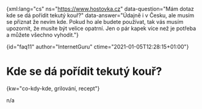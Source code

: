 
{xml:lang="cs" ns="https://www.hostovka.cz" data-question="Mám dotaz kde se dá pořídit tekutý kouř?" data-answer="Údajně i v Česku, ale musím se přiznat že nevím kde. Pokud ho ale budete používat, tak vás musím upozornit, že musíte být velice opatrní. Jen o pár kapek více než je potřeba a můžete všechno vyhodit."}

{id="faq11" author="InternetGuru" ctime="2021-01-05T12:28:15+01:00"}

# Kde se dá pořídit tekutý kouř?

{kw="co-kdy-kde, grilování, recept"}

n/a

